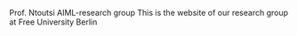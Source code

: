 Prof. Ntoutsi AIML-research group
This is the website of our research group at Free University Berlin

